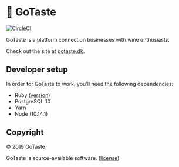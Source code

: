 # 🍷 GoTaste

[![CircleCI](https://circleci.com/gh/gotaste/gotaste/tree/master.svg?style=svg)](https://circleci.com/gh/gotaste/gotaste/tree/master)

GoTaste is a platform connection businesses with wine enthusiasts.

Check out the site at [gotaste.dk](https://gotaste.dk).

## Developer setup
In order for GoTaste to work, you'll need the following dependencies:

* Ruby ([version](https://github.com/gotaste/gotaste/blob/master/.ruby-version))
* PostgreSQL 10
* Yarn
* Node (10.14.1)

## Copyright

© 2019 GoTaste

GoTaste is source-available software. ([license](https://github.com/gotaste/gotaste/blob/master/LICENSE.txt))

